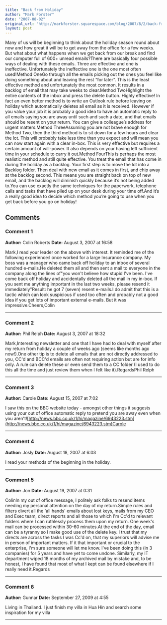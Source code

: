 ```yaml
---
title: "Back from Holiday"
author: "Mark Forster"
date: "2007-08-02"
original_url: "http://markforster.squarespace.com/blog/2007/8/2/back-from-holiday.html"
layout: post
---
```


Many of us will be beginning to think about the holiday season round about now and how great it will be to get away from the office for a few weeks. But what about what happens when we get back from our break and find our computer full of 600+ unread emails?There are basically four possible ways of dealing with these emails. Three are effective and one is ineffective. Unfortunately the ineffective one is the one most often used!Method OneGo through all the emails picking out the ones you feel like doing something about and leaving the rest “for later”. This is the least effective method and unfortunately the most common. It results in a backlog of email that may take weeks to clear.Method TwoHighlight the entire contents of the inbox and press the delete button. Highly effective! In fact an even better method is to write an Outlook rule before leaving on holiday which automatically deletes all email as it is received. However if you value your job it is probably a good idea to have an automatic reply to all emails saying you are away until such and such a date, and that emails should be resent on your return. You can give a colleague’s address for urgent matters.Method ThreeAssuming you are not brave enough for Method Two, then the third method is to sit down for a few hours and clear the lot. This will probably take less time than you expect and will mean you can now start again with a clear in-box. This is very effective but requires a certain amount of will-power. It also depends on your having left sufficient time in your schedule to carry it out.Method FourThis is perhaps the most realistic method and still quite effective. You treat the email that has come in during the holiday as a backlog. Your first step is to move the lot into a Backlog folder. Then deal with new email as it comes in first, and chip away at the backlog second. This means you are straight back on top of new email, and the backlog will diminish quickly because it’s not being added to.You can use exactly the same techniques for the paperwork, telephone calls and tasks that have piled up on your desk during your time off.And it’s a really good idea to decide which method you’re going to use when you get back before you go on holiday!

## Comments

### Comment 1
**Author:** Colin Roberts
**Date:** August 3, 2007 at 16:58

Mark,I read your leader on the above with interest. It reminded me of the following experience:I once worked for a large Insurance company. My boss was a manager who came back off holiday to an inbox of several hundred e-mails.He deleted them all and then sent a mail to everyone in the company along the lines of"you won't believe how stupid I've been. I've come back off holiday and accidentally deleted all the mail in my in-box. If you sent me anything important in the last two weeks, please resend it immediately"Result: he got 7 (seven) resent e-mails.I do admit that this is a tactic which can look suspicious if used too often and probably not a good idea if you get lots of important external e-mails. But it was impressive.Cheers,Colin

---

### Comment 2
**Author:** Phil Relph
**Date:** August 3, 2007 at 18:32

Mark,Interesting newsletter and one that I have had to deal with myself after my return from holiday a couple of weeks ago (seems like months ago now!).One other tip is to delete all emails that are not directly addressed to you, CC'd and BCC'd emails are often not requiring action but are for info only. A rule can delete these or even send them to a CC folder (I used to do this all the time and just review them when I felt like it).RegardsPhil Relph

---

### Comment 3
**Author:** Carole
**Date:** August 15, 2007 at 7:02

I saw this on the BBC website today - amongst other things it suggests using your out of office automatic reply to pretend you are away even when you aren't![http://news.bbc.co.uk/1/hi/magazine/6943223.stm](http://news.bbc.co.uk/1/hi/magazine/6943223.stm)Carole

---

### Comment 4
**Author:** Josly
**Date:** August 18, 2007 at 6:03

I read your methods of the beginning in the holiday.

---

### Comment 5
**Author:** Jon
**Date:** August 19, 2007 at 0:31

ColinIn my out of office message, I politely ask folks to resend items needing my personal attention on the day of my return.Simple rules and filters divert all the 'all hands' emails about lost keys, mails from my CEO and Exec team, direct reports and all those to which I'm Cc'd to relevant folders where I can ruthlessly process them upon my return. One week's mail can be processed within 30-60 minutes.At the end of the day, email can be a tyranny so I make good use of the delete key. I trust that my directs are across the tasks I was Cc'd on, that my superiors will advise me in person of important matters. If it that important or crucial to the enterprise, I'm sure someone will let me know. I've been doing this (in 3 companies) for 5 years and have yet to come undone. Similarly, my IT department wiped 18 months of my archived mail by mistake and, to be honest, I have found that most of what I kept can be found elsewhere if I really need it.Regards

---

### Comment 6
**Author:** Gunnar
**Date:** September 27, 2009 at 4:55

Living in Thailand. I just finish my villa in Hua Hin and search some inspiration for my villa

---
